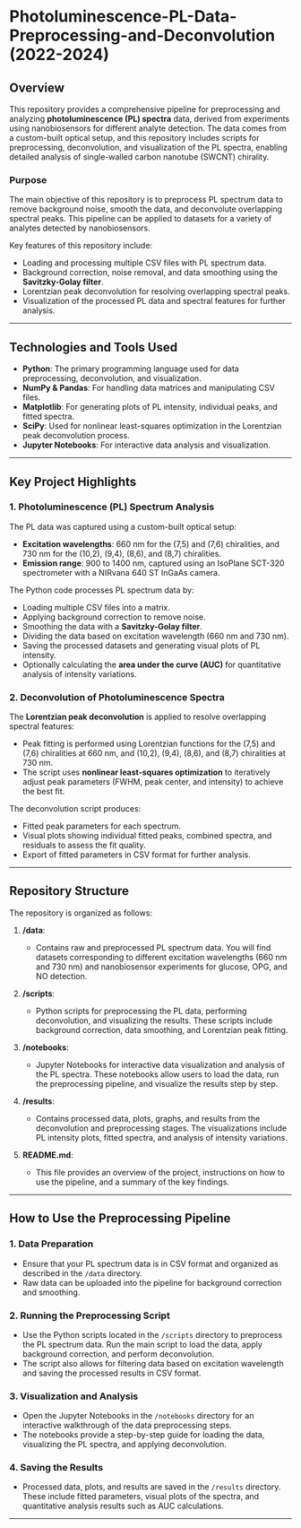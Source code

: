 # Photoluminescence-PL-Data-Preprocessing-and-Deconvolution (2022-2024)

## Overview
This repository provides a comprehensive pipeline for preprocessing and analyzing **photoluminescence (PL) spectra** data, derived from experiments using nanobiosensors for different analyte detection. The data comes from a custom-built optical setup, and this repository includes scripts for preprocessing, deconvolution, and visualization of the PL spectra, enabling detailed analysis of single-walled carbon nanotube (SWCNT) chirality.

### Purpose
The main objective of this repository is to preprocess PL spectrum data to remove background noise, smooth the data, and deconvolute overlapping spectral peaks. This pipeline can be applied to datasets for a variety of analytes detected by nanobiosensors.

Key features of this repository include:
- Loading and processing multiple CSV files with PL spectrum data.
- Background correction, noise removal, and data smoothing using the **Savitzky-Golay filter**.
- Lorentzian peak deconvolution for resolving overlapping spectral peaks.
- Visualization of the processed PL data and spectral features for further analysis.

---

## Technologies and Tools Used
- **Python**: The primary programming language used for data preprocessing, deconvolution, and visualization.
- **NumPy & Pandas**: For handling data matrices and manipulating CSV files.
- **Matplotlib**: For generating plots of PL intensity, individual peaks, and fitted spectra.
- **SciPy**: Used for nonlinear least-squares optimization in the Lorentzian peak deconvolution process.
- **Jupyter Notebooks**: For interactive data analysis and visualization.

---

## Key Project Highlights

### 1. Photoluminescence (PL) Spectrum Analysis
The PL data was captured using a custom-built optical setup:
- **Excitation wavelengths**: 660 nm for the (7,5) and (7,6) chiralities, and 730 nm for the (10,2), (9,4), (8,6), and (8,7) chiralities.
- **Emission range**: 900 to 1400 nm, captured using an IsoPlane SCT-320 spectrometer with a NIRvana 640 ST InGaAs camera.

The Python code processes PL spectrum data by:
- Loading multiple CSV files into a matrix.
- Applying background correction to remove noise.
- Smoothing the data with a **Savitzky-Golay filter**.
- Dividing the data based on excitation wavelength (660 nm and 730 nm).
- Saving the processed datasets and generating visual plots of PL intensity.
- Optionally calculating the **area under the curve (AUC)** for quantitative analysis of intensity variations.

### 2. Deconvolution of Photoluminescence Spectra
The **Lorentzian peak deconvolution** is applied to resolve overlapping spectral features:
- Peak fitting is performed using Lorentzian functions for the (7,5) and (7,6) chiralities at 660 nm, and (10,2), (9,4), (8,6), and (8,7) chiralities at 730 nm.
- The script uses **nonlinear least-squares optimization** to iteratively adjust peak parameters (FWHM, peak center, and intensity) to achieve the best fit.

The deconvolution script produces:
- Fitted peak parameters for each spectrum.
- Visual plots showing individual fitted peaks, combined spectra, and residuals to assess the fit quality.
- Export of fitted parameters in CSV format for further analysis.

---

## Repository Structure
The repository is organized as follows:

1. **/data**:
   - Contains raw and preprocessed PL spectrum data. You will find datasets corresponding to different excitation wavelengths (660 nm and 730 nm) and nanobiosensor experiments for glucose, OPG, and NO detection.
   
2. **/scripts**:
   - Python scripts for preprocessing the PL data, performing deconvolution, and visualizing the results. These scripts include background correction, data smoothing, and Lorentzian peak fitting.

3. **/notebooks**:
   - Jupyter Notebooks for interactive data visualization and analysis of the PL spectra. These notebooks allow users to load the data, run the preprocessing pipeline, and visualize the results step by step.

4. **/results**:
   - Contains processed data, plots, graphs, and results from the deconvolution and preprocessing stages. The visualizations include PL intensity plots, fitted spectra, and analysis of intensity variations.

5. **README.md**:
   - This file provides an overview of the project, instructions on how to use the pipeline, and a summary of the key findings.

---

## How to Use the Preprocessing Pipeline

### 1. Data Preparation
- Ensure that your PL spectrum data is in CSV format and organized as described in the `/data` directory.
- Raw data can be uploaded into the pipeline for background correction and smoothing.

### 2. Running the Preprocessing Script
- Use the Python scripts located in the `/scripts` directory to preprocess the PL spectrum data. Run the main script to load the data, apply background correction, and perform deconvolution.
- The script also allows for filtering data based on excitation wavelength and saving the processed results in CSV format.

### 3. Visualization and Analysis
- Open the Jupyter Notebooks in the `/notebooks` directory for an interactive walkthrough of the data preprocessing steps.
- The notebooks provide a step-by-step guide for loading the data, visualizing the PL spectra, and applying deconvolution.

### 4. Saving the Results
- Processed data, plots, and results are saved in the `/results` directory. These include fitted parameters, visual plots of the spectra, and quantitative analysis results such as AUC calculations.

---
